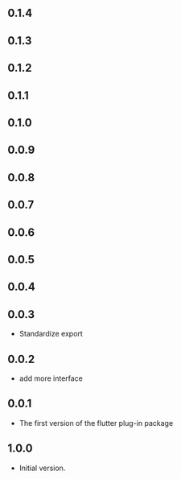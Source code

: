 ## 0.1.4

## 0.1.3

## 0.1.2

## 0.1.1

## 0.1.0

## 0.0.9

## 0.0.8

## 0.0.7

## 0.0.6

## 0.0.5

## 0.0.4

## 0.0.3

 - Standardize export

## 0.0.2

 - add more interface

## 0.0.1

 - The first version of the flutter plug-in package

## 1.0.0

- Initial version.
